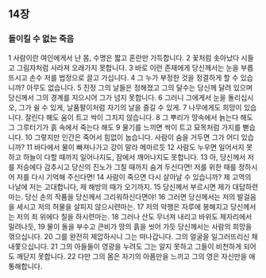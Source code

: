 ## 14장
### 돌이킬 수 없는 죽음
1 사람이란 여인에게서 난 몸, 수명은 짧고 혼란만 가득합니다.
2 꽃처럼 솟아났다 시들고 그림자처럼 사라져 오래가지 못합니다.
3 바로 이런 존재에게 당신께서는 눈을 부릅뜨시고 손수 저를 법정으로 끌고 가십니다.
4 그 누가 부정한 것을 정결하게 할 수 있습니까? 아무도 없습니다.
5 진정 그의 날들은 정해졌고 그의 달수는 당신께 달려 있으며 당신께서 그의 경계를 지으시어 그가 넘지 못합니다.
6 그러니 그에게서 눈을 돌리십시오, 그가 쉴 수 있게, 날품팔이처럼 자기의 날을 즐길 수 있게.
7 나무에게도 희망이 있습니다. 잘린다 해도 움이 트고 싹이 그치지 않습니다.
8 그 뿌리가 땅속에서 늙는다 해도 그 그루터기가 흙 속에서 죽는다 해도
9 물기를 느끼면 싹이 트고 묘목처럼 가지를 뻗습니다.
10 그렇지만 인간은 죽어서 힘없이 눕습니다. 사람이 숨을 거두면 그가 어디 있습니까?
11 바다에서 물이 빠져나가고 강이 말라 메마르듯
12 사람도 누우면 일어서지 못하고 하늘이 다할 때까지 일어나지도, 잠에서 깨어나지도 못합니다.
13 아, 당신께서 저를 저승에다 감추시고 당신의 진노가 그칠 때까지 숨겨 두신다면! 저를 위한 때를 정하시어 저를 다시 기억해 주신다면!
14 사람이 죽으면 다시 살아날 수 있습니까? 제 고역의 나날에 저는 고대합니다, 제 해방의 때가 오기까지.
15 당신께서 부르시면 제가 대답하련마는. 당신 손의 작품을 당신께서 그리워하신다면야!
16 그러면 당신께서는 저의 발걸음을 세시고 저의 허물을 살피지 않으시련마는.
17 저의 악행은 자루에 봉해지고 당신께서는 저의 죄 위에다 칠을 하시련마는.
18 그러나 산도 무너져 내리고 바위도 제자리에서 밀려나듯,
19 물이 돌을 부수고 큰비가 땅의 흙을 씻어 가듯 당신께서는 사람의 희망을 꺾으십니다.
20 그를 완전히 제압하시니 그는 떠나갑니다. 그의 얼굴을 일그러뜨리신 채 내쫓으십니다.
21 그의 아들들이 영광을 누려도 그는 알지 못하고 그들이 비천하게 되어도 깨닫지 못합니다.
22 다만 그의 몸은 자기의 아픔만을 느끼고 그의 영은 자신만을 애통해합니다.
